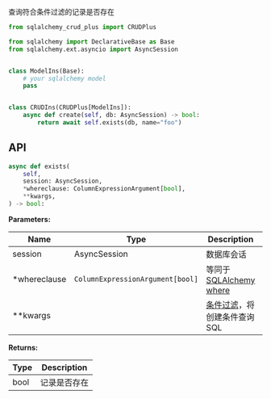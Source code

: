查询符合条件过滤的记录是否存在

```py title="exists" hl_lines="14"
from sqlalchemy_crud_plus import CRUDPlus

from sqlalchemy import DeclarativeBase as Base
from sqlalchemy.ext.asyncio import AsyncSession


class ModelIns(Base):
    # your sqlalchemy model
    pass


class CRUDIns(CRUDPlus[ModelIns]):
    async def create(self, db: AsyncSession) -> bool:
        return await self.exists(db, name="foo")
```

## API 

```python
async def exists(
    self,
    session: AsyncSession,
    *whereclause: ColumnExpressionArgument[bool],
    **kwargs,
) -> bool:
```

**Parameters:**

| Name         | Type                             | Description                                                                                          | Default |
|--------------|----------------------------------|------------------------------------------------------------------------------------------------------|---------|
| session      | AsyncSession                     | 数据库会话                                                                                                | 必填      |
| *whereclause | `ColumnExpressionArgument[bool]` | 等同于 [SQLAlchemy where](https://docs.sqlalchemy.org/en/20/tutorial/data_select.html#the-where-clause) |         |
| **kwargs     |                                  | [条件过滤](../advanced/filter.md)，将创建条件查询 SQL                                                            |         |


**Returns:**

| Type | Description |
|------|-------------|
| bool | 记录是否存在      |
